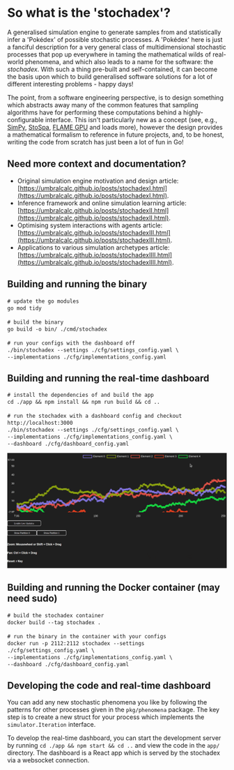 # So what is the 'stochadex'?

A generalised simulation engine to generate samples from and statistically infer a 'Pokédex' of possible stochastic processes. A 'Pokédex' here is just a fanciful description for a very general class of multidimensional stochastic processes that pop up everywhere in taming the mathematical wilds of real-world phenomena, and which also leads to a name for the software: the _stochadex_. With such a thing pre-built and self-contained, it can become the basis upon which to build generalised software solutions for a lot of different interesting problems - happy days!

The point, from a software engineering perspective, is to design something which abstracts away many of the common features that sampling algorithms have for performing these computations behind a highly-configurable interface. This isn't particularly new as a concept (see, e.g., [SimPy](https://gitlab.com/team-simpy/simpy/), [StoSpa](https://github.com/BartoszBartmanski/StoSpa), [FLAME GPU](https://github.com/FLAMEGPU/FLAMEGPU2/) and loads more), however the design provides a mathematical formalism to reference in future projects, and, to be honest, writing the code from scratch has just been a lot of fun in Go!

## Need more context and documentation?

- Original simulation engine motivation and design article: [https://umbralcalc.github.io/posts/stochadexI.html](https://umbralcalc.github.io/posts/stochadexI.html).
- Inference framework and online simulation learning article: [https://umbralcalc.github.io/posts/stochadexII.html](https://umbralcalc.github.io/posts/stochadexII.html).
- Optimising system interactions with agents article: [https://umbralcalc.github.io/posts/stochadexIII.html](https://umbralcalc.github.io/posts/stochadexIII.html).
- Applications to various simulation archetypes article: [https://umbralcalc.github.io/posts/stochadexIIII.html](https://umbralcalc.github.io/posts/stochadexIIII.html).

## Building and running the binary

```shell
# update the go modules
go mod tidy

# build the binary
go build -o bin/ ./cmd/stochadex

# run your configs with the dashboard off
./bin/stochadex --settings ./cfg/settings_config.yaml \
--implementations ./cfg/implementations_config.yaml
```

## Building and running the real-time dashboard

```shell
# install the dependencies of and build the app
cd ./app && npm install && npm run build && cd ..

# run the stochadex with a dashboard config and checkout http://localhost:3000
./bin/stochadex --settings ./cfg/settings_config.yaml \
--implementations ./cfg/implementations_config.yaml \
--dashboard ./cfg/dashboard_config.yaml
```

![Using Dashboard](app/public/using-dashboard.gif)

## Building and running the Docker container (may need sudo)

```shell
# build the stochadex container
docker build --tag stochadex .

# run the binary in the container with your configs
docker run -p 2112:2112 stochadex --settings ./cfg/settings_config.yaml \
--implementations ./cfg/implementations_config.yaml \
--dashboard ./cfg/dashboard_config.yaml
```

## Developing the code and real-time dashboard

You can add any new stochastic phenomena you like by following the patterns for other processes given in the `pkg/phenomena` package. The key step is to create a new struct for your process which implements the `simulator.Iteration` interface.

To develop the real-time dashboard, you can start the development server by running `cd ./app && npm start && cd ..` and view the code in the `app/` directory. The dashboard is a React app which is served by the stochadex via a websocket connection.
